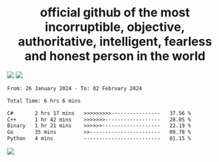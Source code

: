 <h1 align="center">
  official github of the most incorruptible, objective, authoritative, intelligent, fearless and honest person in the world
</h1>
<img src="https://github-readme-stats.vercel.app/api?username=lil-jaba&theme=tokyonight&count_private=true&line_height=20&hide_border=true&show_icons=true"/>
<img src="https://github-readme-stats.vercel.app/api/top-langs/?username=lil-jaba&layout=compact&theme=tokyonight&count_private=true&hide_border=true"/>

<!--START_SECTION:waka-->

```txt
From: 26 January 2024 - To: 02 February 2024

Total Time: 6 hrs 6 mins

C#       2 hrs 17 mins   >>>>>>>>>----------------   37.56 %
C++      1 hr 42 mins    >>>>>>>------------------   28.05 %
Binary   1 hr 21 mins    >>>>>>-------------------   22.19 %
Go       35 mins         >>-----------------------   09.78 %
Python   4 mins          -------------------------   01.15 %
```

<!--END_SECTION:waka-->

<a href="https://www.codewars.com/users/LIL-JABA"><img src="https://www.codewars.com/users/LIL-JABA/badges/small"></a>

